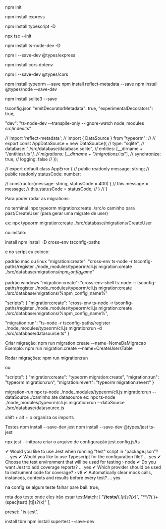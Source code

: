 npm init 

npm install express

npm install typescript -D

npx tsc --init

npm install ts-node-dev -D

npm i --save-dev @types/express

npm install cors dotenv

npm i --save-dev @types/cors

npm install typeorm --save
npm install reflect-metadata --save
npm install @types/node --save-dev

npm install sqlite3 --save

tsconfig.json
  "emitDecoratorMetadata": true,
  "experimentalDecorators": true,

"dev": "ts-node-dev --transpile-only --ignore-watch node_modules src/index.ts"

//  import 'reflect-metadata';
//  import { DataSource } from "typeorm";
//
// export const AppDataSource = new DataSource({
//   type: "sqlite",
//   database: "./src/database/database.sqlite",
//   entities: [__dirname + "/entities/*.ts"],
//   migrations: [__dirname + "/migrations/*.ts"],
//   synchronize: true,
//   logging: false
// });


// export default class AppError {
//     public readonly message: string;
//     public readonly statusCode: number;
  
//     constructor(message: string, statusCode = 400) {
//       this.message = message;
//       this.statusCode = statusCode;
//     }
//   }


Para poder rodar as migrations:

no terminal :npx typeorm migration:create ./src/o caminho para past/CreateUser (para gerar uma migrate de user)

ex:  npx typeorm migration:create ./src/database/migrations/CreateUser

ou  instalo: 

install npm install -D cross-env tsconfig-paths

e no script eu coloco:

padrão mac ou linux
"migration:create": "cross-env ts-node -r tsconfig-paths/register ./node_modules/typeorm/cli.js migration:create ./src/database/migrations/$npm_config_name$"

padrão windows 
"migration:create": "cross-env-shell ts-node -r tsconfig-paths/register ./node_modules/typeorm/cli.js migration:create ./src/database/migrations/%npm_config_name%"


"scripts": {
  "migration:create": "cross-env ts-node -r tsconfig-paths/register ./node_modules/typeorm/cli.js migration:create ./src/database/migrations/%npm_config_name%",

  "migration:run": "ts-node -r tsconfig-paths/register ./node_modules/typeorm/cli.js migration:run -d ./src/database/datasource.ts"
}

Criar migração:
npm run migration:create --name=NomeDaMigracao
Exemplo:
npm run migration:create --name=CreateUsersTable

Rodar migrações:
npm run migration:run

ou  

"scripts": {
  "migration:create": "typeorm migration:create",
  "migration:run": "typeorm migration:run",
  "migration:revert": "typeorm migration:revert"
}



migration-run
npx ts-node ./node_modules/typeorm/cli.js migration:run --dataSource ./caminho ate datasource
ex:
npx ts-node ./node_modules/typeorm/cli.js migration:run --dataSource ./src/database/datasource.ts



shift + alt + o organiza os imports


Testes
npm install --save-dev jest
npm install --save-dev @types/jest ts-jest

npx jest --initpara criar o arquivo de configuração jest.config.js/ts


✔ Would you like to use Jest when running "test" script in "package.json"? … yes
✔ Would you like to use Typescript for the configuration file? … yes
✔ Choose the test environment that will be used for testing › node
✔ Do you want Jest to add coverage reports? … yes
✔ Which provider should be used to instrument code for coverage? › v8
✔ Automatically clear mock calls, instances, contexts and results before every test? … yes

na config 
se algum teste falhar pare
  bail: true, 

rota dos teste onde eles irão estar 
  testMatch: [
    "**/__tests__/**/*.[jt]s?(x)",
    "**/?(*.)+(spec|test).[tj]s?(x)"
  ],

preset: "ts-jest",


install tbm 
 npm install supertest --save-dev